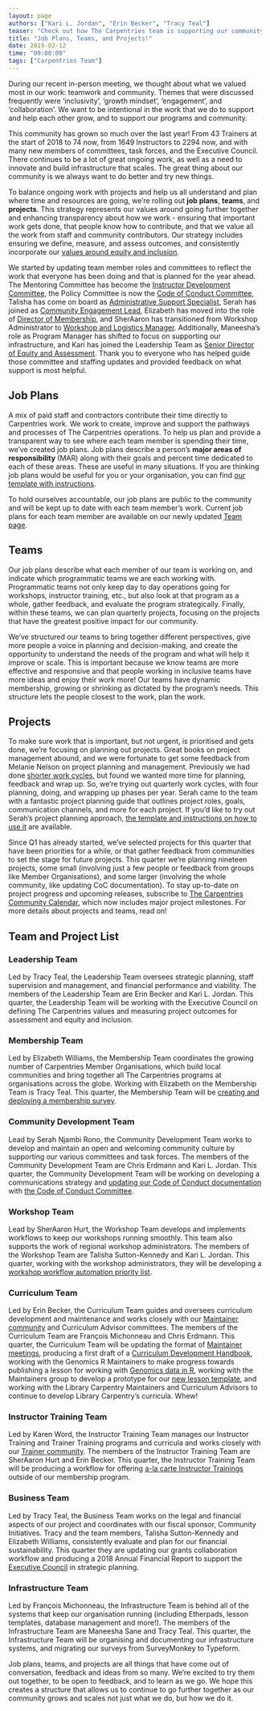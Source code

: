```yaml
---
layout: page
authors: ["Kari L. Jordan", "Erin Becker", "Tracy Teal"]
teaser: "Check out how The Carpentries team is supporting our community this quarter."
title: "Job Plans, Teams, and Projects!"
date: 2019-02-12
time: "09:00:00"
tags: ["Carpentries Team"]
---
```


During our recent in-person meeting, we thought about what we valued most in our work: teamwork and community. Themes that were discussed frequently were ‘inclusivity’, ‘growth mindset’, ‘engagement’, and ‘collaboration’. We want to be intentional in the work that we do to support and help each other grow, and to support our programs and community.

This community has grown so much over the last year! From 43 Trainers at the start of 2018 to 74 now, from 1649 Instructors to 2294 now, and with many new members of committees, task forces, and the Executive Council. There continues to be a lot of great ongoing work, as well as a need to innovate and build infrastructure that scales. The great thing about our community is we always want to do better and try new things. 

To balance ongoing work with projects and help us all understand and plan where time and resources are going, we’re rolling out **job plans**, **teams**, and **projects**. This strategy represents our values around going further together and enhancing transparency about how we work - ensuring that important work gets done, that people know how to contribute, and that we value all the work from staff and community contributors. Our strategy includes ensuring we define, measure, and assess outcomes, and consistently incorporate our [values around equity and inclusion](https://carpentries.org/blog/2019/01/jordan-transitions-into-new-role/). 

We started by updating team member roles and committees to reflect the work that everyone has been doing and that is planned for the year ahead. The Mentoring Committee has become the [Instructor Development Committee](https://carpentries.org/blog/2018/08/instructor-dev-cttee/), the Policy Committee is now the [Code of Conduct Committee](https://carpentries.org/blog/2018/09/coc-revision-release/), Talisha has come on board as [Administrative Support Specialist](https://carpentries.org/blog/2018/11/welcoming-adspec/), Serah has joined as [Community Engagement Lead](https://carpentries.org/blog/2018/12/announcing-new-cel/), Elizabeth has moved into the role of [Director of Membership](https://carpentries.org/blog/2019/01/Elizabeth-Director-of-Membership/), and SherAaron has transitioned from Workshop Administrator to [Workshop and Logistics Manager](https://carpentries.org/blog/2019/02/Sher_New_Role/). Additionally, Maneesha’s role as Program Manager has shifted to focus on supporting our infrastructure, and Kari has joined the Leadership Team as [Senior Director of Equity and Assessment](https://carpentries.org/blog/2019/01/jordan-transitions-into-new-role/). Thank you to everyone who has helped guide those committee and staffing updates and provided feedback on what support is most helpful.

## Job Plans

A mix of paid staff and contractors contribute their time directly to Carpentries work. We work to create, improve and support the pathways and processes of The Carpentries operations. To help us plan and provide a transparent way to see where each team member is spending their time, we’ve created job plans. Job plans describe a person’s __major areas of responsibility__ (MAR) along with their goals and percent time dedicated to each of these areas. These are useful in many situations. If you are thinking job plans would be useful for you or your organisation, you can find [our template with instructions](https://docs.google.com/spreadsheets/d/16Uf39Z70BjTcsD-XkV6aiR2BVL_mIRhoPmHGWt3TQTA/edit#gid=530022312).

To hold ourselves accountable, our job plans are public to the community and will be kept up to date with each team member’s work. Current job plans for each team member are available on our newly updated [Team page](https://carpentries.org/team/). 

## Teams

Our job plans describe what each member of our team is working on, and indicate which programmatic teams we are each working with. Programmatic teams not only keep day to day operations going for workshops, instructor training, etc., but also look at that program as a whole, gather feedback, and evaluate the program strategically. Finally, within these teams, we can plan quarterly projects, focusing on the projects that have the greatest positive impact for our community.

We’ve structured our teams to bring together different perspectives, give more people a voice in planning and decision-making, and create the opportunity to understand the needs of the program and what will help it improve or scale. This is important because we know teams are more effective and responsive and that people working in inclusive teams have more ideas and enjoy their work more! Our teams have dynamic membership, growing or shrinking as dictated by the program’s needs. This structure lets the people closest to the work, plan the work. 

## Projects 

To make sure work that is important, but not urgent, is prioritised and gets done, we’re focusing on planning out projects. Great books on project management abound, and we were fortunate to get some feedback from Melanie Nelson on project planning and management. Previously we had done [shorter work cycles](https://datacarpentry.org/blog/2017/02/prometheus), but found we wanted more time for planning, feedback and wrap up. So, we’re trying out quarterly work cycles, with four planning, doing, and wrapping up phases per year. Serah came to the team with a fantastic project planning guide that outlines project roles, goals, communication channels, and more for each project. If you’d like to try out Serah’s project planning approach, [the template and instructions on how to use it](https://docs.google.com/document/d/12fDNhLf6zV4sXEbUbMREnseMbRruEumUrpO6jkUbls4/edit) are available. 

Since Q1 has already started, we’ve selected projects for this quarter that have been priorities for a while, or that gather feedback from communities to set the stage for future projects. This quarter we’re planning nineteen projects, some small (involving just a few people or feedback from groups like Member Organisations), and some larger (involving the whole community, like updating CoC documentation). To stay up-to-date on project progress and upcoming releases, subscribe to [The Carpentries Community Calendar](https://carpentries.org/community/#community-events), which now includes major project milestones. For more details about projects and teams, read on!

## Team and Project List

### Leadership Team
Led by Tracy Teal, the Leadership Team oversees strategic planning, staff supervision and management, and financial performance and viability. The members of the Leadership Team are Erin Becker and Kari L. Jordan. This quarter, the Leadership Team will be working with the Executive Council on defining The Carpentries values and measuring project outcomes for assessment and equity and inclusion.

### Membership Team
Led by Elizabeth Williams, the Membership Team coordinates the growing number of Carpentries Member Organisations, which build local communities and bring together all The Carpentries programs at organisations across the globe. Working with Elizabeth on the Membership Team is Tracy Teal. This quarter, the Membership Team will be [creating and deploying a membership survey](https://docs.google.com/document/d/1sbuHbQi9wrnJSY8Nur4sAT6d9GL_MK1Z2_yNf4EjSK0/edit).

### Community Development Team
Lead by Serah Njambi Rono, the Community Development Team works to develop and maintain an open and welcoming community culture by supporting our various committees and task forces. The members of the Community Development Team are Chris Erdmann and Kari L. Jordan. This quarter, the Community Development Team will be working on developing a communications strategy and [updating our Code of Conduct documentation](https://github.com/carpentries/coc-guidelines-taskforce/issues) with [the Code of Conduct Committee](https://carpentries.org/coc-ctte/).  

### Workshop Team
Lead by SherAaron Hurt, the Workshop Team develops and implements workflows to keep our workshops running smoothly. This team also supports the work of regional workshop administrators. The members of the Workshop Team are Talisha Sutton-Kennedy and Kari L. Jordan. This quarter, working with the workshop administrators, they will be developing a [workshop workflow automation priority list](https://docs.google.com/document/d/1Q-7y7X28U16JBoBPMnJtU271poK0s0n5Pz0tcV2v5Qc/edit). 

### Curriculum Team
Led by Erin Becker, the Curriculum Team guides and oversees curriculum development and maintenance and works closely with our [Maintainer community](https://carpentries.org/maintainers/) and Curriculum Advisor committees. The members of the Curriculum Team are François Michonneau and Chris Erdmann. This quarter, the Curriculum Team will be updating the format of [Maintainer meetings](https://docs.google.com/document/d/12OvistgHUxpLg7w2p9COCopf4jRzlUZ5LLXNiOZws4Y/edit), producing a first draft of a [Curriculum Development Handbook](https://docs.google.com/document/d/19xnq3XiTwlUa5gA8YQhwgb-1_hL6jdBK18HC7Ngmh1k/edit), working with the Genomics R Maintainers to make progress towards publishing a lesson for working with [Genomics data in R](https://docs.google.com/document/d/1JU849yX1Noj0Z7pwJYBkande1DG506h-3SC06lm10LE/edit), working with the Maintainers group to develop a prototype for our [new lesson template](https://docs.google.com/document/d/1bkgXq4yHb7iq9m-FuOsMKHHJERpx6XS1wsAbpN5qEwA/edit), and working with the Library Carpentry Maintainers and Curriculum Advisors to continue to develop Library Carpentry’s curricula. Whew!

### Instructor Training Team
Led by Karen Word, the Instructor Training Team manages our Instructor Training and Trainer Training programs and curricula and works closely with our [Trainer community](https://carpentries.org/trainers/). The members of the Instructor Training Team are SherAaron Hurt and Erin Becker. This quarter, the Instructor Training Team will be producing a workflow for offering [a-la carte Instructor Trainings](https://docs.google.com/document/d/1MNkMllc22IFlc2Pau-x88azfi1sxSham9dl4XS3JNPQ/edit) outside of our membership program.  

### Business Team
Led by Tracy Teal, the Business Team works on the legal and financial aspects of our project and coordinates with our fiscal sponsor, Community Initiatives. Tracy and the team members, Talisha Sutton-Kennedy and Elizabeth Williams, consistently evaluate and plan for our financial sustainability. This quarter they are updating our grants collaboration workflow and producing a 2018 Annual Financial Report to support the [Executive Council](http://carpentries.org/governance/) in strategic planning. 

### Infrastructure Team
Led by François Michonneau, the Infrastructure Team is behind all of the systems that keep our organisation running (including Etherpads, lesson templates, database management and more!). The members of the Infrastructure Team are Maneesha Sane and Tracy Teal. This quarter, the Infrastructure Team will be organising and documenting our infrastructure systems, and migrating our surveys from SurveyMonkey to Typeform.

Job plans, teams, and projects are all things that have come out of conversation, feedback and ideas from so many. We’re excited to try them out together, to be open to feedback, and to learn as we go. We hope this creates a structure that allows us to continue to go further together as our community grows and scales not just what we do, but how we do it. 
